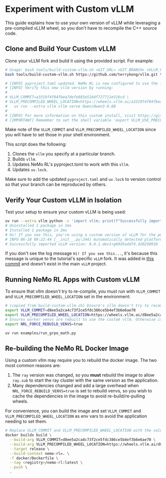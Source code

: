 # Experiment with Custom vLLM

This guide explains how to use your own version of vLLM while leveraging a pre-compiled vLLM wheel, so you don't have to recompile the C++ source code.

## Clone and Build Your Custom vLLM

Clone your vLLM fork and build it using the provided script. For example:

```sh
# Usage: bash tools/build-custom-vllm.sh <GIT_URL> <GIT_BRANCH> <VLLM_PRECOMILED_WHEEL_COMMI_FROM_MAINT>
bash tools/build-custom-vllm.sh https://github.com/terrykong/vllm.git terryk/demo-custom-vllm d8ee5a2ca4c73f2ce5fdc386ce5b4ef3b6e6ae70

# [INFO] pyproject.toml updated. NeMo RL is now configured to use the local vLLM at 3rdparty/vllm.
# [INFO] Verify this new vllm version by running:
# 
# VLLM_COMMIT=a3319f4f04fbea7defe883e516df727711e516cd \
# VLLM_PRECOMPILED_WHEEL_LOCATION=https://wheels.vllm.ai/a3319f4f04fbea7defe883e516df727711e516cd/vllm-1.0.0.dev-cp38-abi3-manylinux1_x86_64.whl \
#   uv run --extra vllm vllm serve Qwen/Qwen3-0.6B
# 
# [INFO] For more information on this custom install, visit https://github.com/NVIDIA-NeMo/RL/blob/main/docs/guides/use-custom-vllm.md
# [IMPORTANT] Remember to set the shell variable 'export VLLM_USE_PRECOMPILED=1' when running NeMo RL apps with this custom vLLM to avoid re-compiling.
```

Make note of the `VLLM_COMMIT` and `VLLM_PRECOMPILED_WHEEL_LOCATION` since you will have to set those
in your shell environment.

This script does the following:
1. Clones the `vllm` you specify at a particular branch.
2. Builds `vllm`.
3. Updates NeMo RL's pyproject.toml to work with this `vllm`.
4. Updates `uv.lock`.

Make sure to add the updated `pyproject.toml` and `uv.lock` to version control so that your branch can be reproduced by others.

## Verify Your Custom vLLM in Isolation
Test your setup to ensure your custom vLLM is being used:
```sh
uv run --extra vllm python -c 'import vllm; print(f"Successfully imported vLLM version: {vllm.__version__}")'
# Uninstalled 1 package in 1ms
# Installed 1 package in 2ms
# Hi! If you see this, you're using a custom version of vLLM for the purposes of this tutorial
# INFO 06-18 09:22:44 [__init__.py:244] Automatically detected platform cuda.
# Successfully imported vLLM version: 0.0.1.dev1+g69d5add74.d20250910
```

If you don't see the log message `Hi! If you see this...`, it's because this message is unique to the tutorial's specific `vLLM` fork. It was added in [this commit](https://github.com/terrykong/vllm/commit/69d5add744e51b988e985736f35c162d3e87b683) and doesn't exist in the main `vLLM` project.

## Running NeMo RL Apps with Custom vLLM

To ensure that vllm doesn't try to re-compile, you must run with `VLLM_COMMIT` and `VLLM_PRECOMPILED_WHEEL_LOCATION` set in the environment:

```sh
# (copied from build-custom-vllm.sh) Ensure's vllm doesn't try to recompile c++ source
export VLLM_COMMIT=d8ee5a2ca4c73f2ce5fdc386ce5b4ef3b6e6ae70
export VLLM_PRECOMPILED_WHEEL_LOCATION=https://wheels.vllm.ai/d8ee5a2ca4c73f2ce5fdc386ce5b4ef3b6e6ae70/vllm-1.0.0.dev-cp38-abi3-manylinux1_x86_64.whl
# Ensures worker venvs are rebuilt to use the custom vllm. Otherwise it will use the cached version in the cached venvs
export NRL_FORCE_REBUILD_VENVS=true

uv run examples/run_grpo_math.py
```

## Re-building the NeMo RL Docker Image

Using a custom vllm may require you to rebuild the docker image. The two most common reasons are:

1. The `ray` version was changed, so you **must** rebuild the image to allow `ray.sub` to start the ray cluster with the same version as the application.
2. Many dependencies changed and add a large overhead when `NRL_FORCE_REBUILD_VENVS=true` is set to rebuild venvs, so you wish to cache the dependencies in the image to avoid re-build/re-pulling wheels.

For convenience, you can build the image and set `VLLM_COMMIT` and `VLLM_PRECOMPILED_WHEEL_LOCATION` as
env vars to avoid the application needing to set them.

```sh
# Replace VLLM_COMMIT and VLLM_PRECOMPILED_WHEEL_LOCATION with the values output from build-custom-vllm.sh
docker buildx build \
  --build-arg VLLM_COMMIT=d8ee5a2ca4c73f2ce5fdc386ce5b4ef3b6e6ae70 \
  --build-arg VLLM_PRECOMPILED_WHEEL_LOCATION=https://wheels.vllm.ai/d8ee5a2ca4c73f2ce5fdc386ce5b4ef3b6e6ae70/vllm-1.0.0.dev-cp38-abi3-manylinux1_x86_64.whl \
  --target release \
  --build-context nemo-rl=. \
  -f docker/Dockerfile \
  --tag <registry>/nemo-rl:latest \
  --push \
  .
```